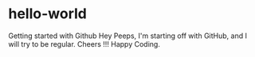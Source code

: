 # hello-world
Getting started with Github
Hey Peeps, I'm starting off with GitHub, and I will try to be regular. 
Cheers !!! Happy Coding.

